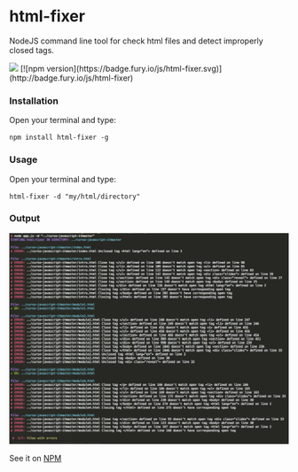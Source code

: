 # html-fixer
NodeJS command line tool for check html files and detect improperly closed tags.

<img src='https://david-dm.org/ianaya89/html-fixer.svg'/>
[![npm version](https://badge.fury.io/js/html-fixer.svg)](http://badge.fury.io/js/html-fixer)

### Installation 

Open your terminal and type: 
```
npm install html-fixer -g
```

### Usage

Open your terminal and type: 
```
html-fixer -d "my/html/directory"
```

### Output

<p style="text-align: center">
  <img src="img/output.png" />
</p>

See it on [NPM](https://www.npmjs.com/package/html-fixer)
